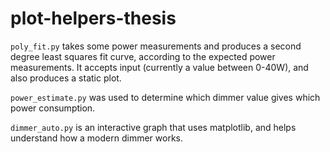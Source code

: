 # plot-helpers-thesis

`poly_fit.py` takes some power measurements and produces a second degree
least squares fit curve, according to the expected power measurements.
It accepts input (currently a value between 0-40W), and also produces
a static plot.

`power_estimate.py` was used to determine which dimmer value gives
which power consumption.

`dimmer_auto.py` is an interactive graph that uses matplotlib, and
helps understand how a modern dimmer works.
